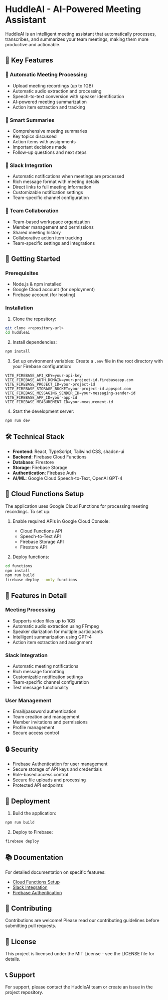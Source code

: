 # HuddleAI - AI-Powered Meeting Assistant

HuddleAI is an intelligent meeting assistant that automatically processes, transcribes, and summarizes your team meetings, making them more productive and actionable.

## 🌟 Key Features

### 🎥 Automatic Meeting Processing
- Upload meeting recordings (up to 1GB)
- Automatic audio extraction and processing
- Speech-to-text conversion with speaker identification
- AI-powered meeting summarization
- Action item extraction and tracking

### 📝 Smart Summaries
- Comprehensive meeting summaries
- Key topics discussed
- Action items with assignments
- Important decisions made
- Follow-up questions and next steps

### 🔄 Slack Integration
- Automatic notifications when meetings are processed
- Rich message format with meeting details
- Direct links to full meeting information
- Customizable notification settings
- Team-specific channel configuration

### 👥 Team Collaboration
- Team-based workspace organization
- Member management and permissions
- Shared meeting history
- Collaborative action item tracking
- Team-specific settings and integrations

## 🚀 Getting Started

### Prerequisites
- Node.js & npm installed
- Google Cloud account (for deployment)
- Firebase account (for hosting)

### Installation

1. Clone the repository:
```bash
git clone <repository-url>
cd huddleai
```

2. Install dependencies:
```bash
npm install
```

3. Set up environment variables:
Create a `.env` file in the root directory with your Firebase configuration:
```
VITE_FIREBASE_API_KEY=your-api-key
VITE_FIREBASE_AUTH_DOMAIN=your-project-id.firebaseapp.com
VITE_FIREBASE_PROJECT_ID=your-project-id
VITE_FIREBASE_STORAGE_BUCKET=your-project-id.appspot.com
VITE_FIREBASE_MESSAGING_SENDER_ID=your-messaging-sender-id
VITE_FIREBASE_APP_ID=your-app-id
VITE_FIREBASE_MEASUREMENT_ID=your-measurement-id
```

4. Start the development server:
```bash
npm run dev
```

## 🛠️ Technical Stack

- **Frontend**: React, TypeScript, Tailwind CSS, shadcn-ui
- **Backend**: Firebase Cloud Functions
- **Database**: Firestore
- **Storage**: Firebase Storage
- **Authentication**: Firebase Auth
- **AI/ML**: Google Cloud Speech-to-Text, OpenAI GPT-4

## 🔧 Cloud Functions Setup

The application uses Google Cloud Functions for processing meeting recordings. To set up:

1. Enable required APIs in Google Cloud Console:
   - Cloud Functions API
   - Speech-to-Text API
   - Firebase Storage API
   - Firestore API

2. Deploy functions:
```bash
cd functions
npm install
npm run build
firebase deploy --only functions
```

## 📱 Features in Detail

### Meeting Processing
- Supports video files up to 1GB
- Automatic audio extraction using FFmpeg
- Speaker diarization for multiple participants
- Intelligent summarization using GPT-4
- Action item extraction and assignment

### Slack Integration
- Automatic meeting notifications
- Rich message formatting
- Customizable notification settings
- Team-specific channel configuration
- Test message functionality

### User Management
- Email/password authentication
- Team creation and management
- Member invitations and permissions
- Profile management
- Secure access control

## 🔒 Security

- Firebase Authentication for user management
- Secure storage of API keys and credentials
- Role-based access control
- Secure file uploads and processing
- Protected API endpoints

## 🚀 Deployment

1. Build the application:
```bash
npm run build
```

2. Deploy to Firebase:
```bash
firebase deploy
```

## 📚 Documentation

For detailed documentation on specific features:
- [Cloud Functions Setup](functions/README.md)
- [Slack Integration](SLACK_INTEGRATION_README.md)
- [Firebase Authentication](src/docs/FirebaseAuth.md)

## 🤝 Contributing

Contributions are welcome! Please read our contributing guidelines before submitting pull requests.

## 📄 License

This project is licensed under the MIT License - see the LICENSE file for details.

## 📞 Support

For support, please contact the HuddleAI team or create an issue in the project repository.
